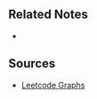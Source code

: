 

## Related Notes
- 

## Sources
- [Leetcode Graphs](https://leetcode.com/explore/featured/card/graph/)
